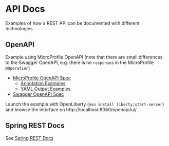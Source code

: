 # API Docs

Examples of how a REST API can be documented with different technologies. 

## OpenAPI

Example using MicroProfile OpenAPI (note that there are small differences to the Swagger OpenAPI,
e.g. there is no `responses` in the MicroProfile `@Operation`)

- [MicroProfile OpenAPI Spec](https://github.com/eclipse/microprofile-open-api/blob/master/spec/src/main/asciidoc/microprofile-openapi-spec.adoc#operation)
    - [Annotation Examples](https://github.com/eclipse/microprofile-open-api/wiki/Annotation-Samples)
    - [YAML Output Examples](https://github.com/eclipse/microprofile-open-api/wiki/Static-File-Samples)
- [Swagger OpenAPI Spec](https://github.com/eclipse/microprofile-open-api/blob/master/spec/src/main/asciidoc/microprofile-openapi-spec.adoc)

Launch the example with OpenLiberty (`mvn install liberty:start-server`)
and browse the interface on http://localhost:8080/openapi/ui/


## Spring REST Docs

See [Spring REST Docs](spring-restdocs/README.md)
